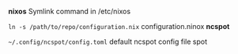 
**nixos**
Symlink command in /etc/nixos

`ln -s /path/to/repo/configuration.nix` configuration.ninox
**ncspot**

`~/.config/ncspot/config.toml` default ncspot config file spot
